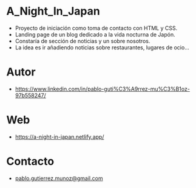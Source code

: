 # A_Night_In_Japan

- Proyecto de iniciación como toma de contacto con HTML y CSS.
- Landing page de un blog dedicado a la vida nocturna de Japón.
- Constaría de sección de noticias y un sobre nosotros.
- La idea es ir añadiendo noticias sobre restaurantes, lugares de ocio...

# Autor

- https://www.linkedin.com/in/pablo-guti%C3%A9rrez-mu%C3%B1oz-97b558247/

# Web

- https://a-night-in-japan.netlify.app/

# Contacto

- pablo.gutierrez.munoz@gmail.com
